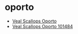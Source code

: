 # oporto

 * [Veal Scallops Oporto](../../index/v/veal-scallops-oporto-101484.json)
 * [Veal Scallops Oporto 101484](../../index/v/veal-scallops-oporto-101484.json)
